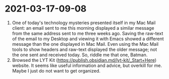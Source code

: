 # 2021-03-17-09-08

1. One of today's technology mysteries presented itself in my Mac Mail client: an email sent to me this morning displayed a similar message from the same address sent to me three weeks ago.
    Saving the raw-text of the email to my Desktop and viewing it with Emacs showed a different message than the one displayed in Mac Mail.
	Even using the Mac Mail tools to show headers and raw-text displayed the older message; not the one sent and received today.
	So, riddle me that one, Batman.
2. Browsed the LYT Kit (https://publish.obsidian.md/lyt-kit/_Start+Here) website. It seems like useful information and advice, but overkill for me. Maybe I just do not want to get organized.

